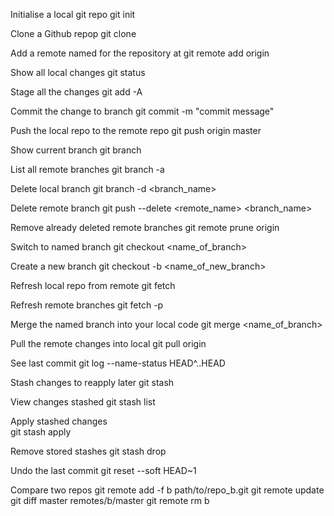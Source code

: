 Initialise a local git repo
    git init

Clone a Github  repop
    git clone <url>

Add a remote named <name> for the repository at <url>
    git remote add origin <github https url>

Show all local changes
    git status

Stage all the changes
    git add -A

Commit the change to branch
    git commit -m "commit message"

Push the local repo to the remote repo
    git push origin master

Show current branch
    git branch

List all remote branches
    git branch -a 

Delete local branch
    git branch -d <branch_name>

Delete remote branch
    git push --delete <remote_name> <branch_name>

Remove already deleted remote branches
    git remote prune origin

Switch to named branch
    git checkout <name_of_branch>

Create a new branch
    git checkout -b <name_of_new_branch>

Refresh local repo from remote
    git fetch

Refresh remote branches
    git fetch -p

Merge the named branch into your local code
    git merge <name_of_branch>

Pull the remote changes into local
    git pull origin

See last commit
    git log --name-status HEAD^..HEAD

Stash changes to reapply later
    git stash

View changes stashed
    git stash list

Apply stashed changes  
    git stash apply

Remove stored stashes
    git stash drop

Undo the last commit
    git reset --soft HEAD~1

Compare two repos
    git remote add -f b path/to/repo_b.git
    git remote update
    git diff master remotes/b/master
    git remote rm b
